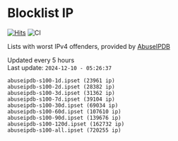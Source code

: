 # Blocklist IP

[![Hits](https://hits.seeyoufarm.com/api/count/incr/badge.svg?url=https%3A%2F%2Fgithub.com%2Fborestad%2Fblocklist-ip%2F&count_bg=%2379C83D&title_bg=%23555555&icon=&icon_color=%23E7E7E7&title=hits&edge_flat=false)](https://hits.seeyoufarm.com)  ![CI](https://img.shields.io/github/workflow/status/borestad/blocklist-ip/CI?style=flat-square)

Lists with worst IPv4 offenders, provided by [AbuseIPDB](https://www.abuseipdb.com/)

<!-- FOOTER-PLACEHOLDER -->
Updated every 5 hours<br>
Last update: `2024-12-10 - 05:26:37`
```
abuseipdb-s100-1d.ipset (23961 ip)
abuseipdb-s100-2d.ipset (28382 ip)
abuseipdb-s100-3d.ipset (31362 ip)
abuseipdb-s100-7d.ipset (39104 ip)
abuseipdb-s100-30d.ipset (69034 ip)
abuseipdb-s100-60d.ipset (107610 ip)
abuseipdb-s100-90d.ipset (139676 ip)
abuseipdb-s100-120d.ipset (162732 ip)
abuseipdb-s100-all.ipset (720255 ip)
```
